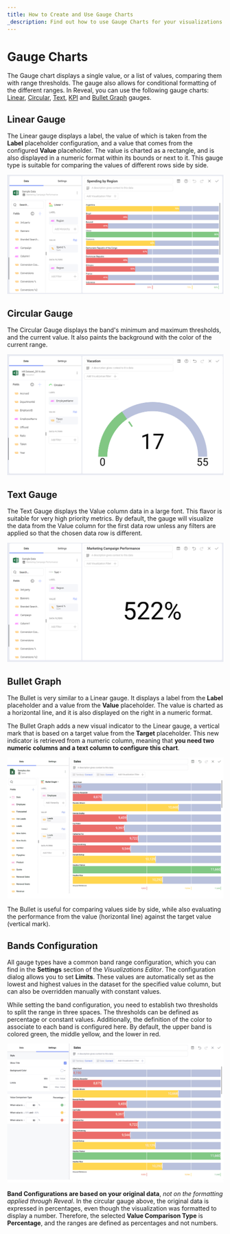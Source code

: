 ```yaml
---
title: How to Create and Use Gauge Charts
_description: Find out how to use Gauge Charts for your visualizations in Reveal.
---
```


# Gauge Charts

The Gauge chart displays a single value, or a list of values, comparing
them with range thresholds. The gauge also allows for conditional
formatting of the different ranges. In Reveal, you can use the following gauge charts: [Linear](#linear-gauge), [Circular](#circular-gauge), [Text](#text-gauge), [KPI](kpi-gauge) and [Bullet Graph](#bullet-graph) gauges.


## Linear Gauge

The Linear gauge displays a label, the value of which is taken from the
**Label** placeholder configuration, and a value that comes from the
configured **Value** placeholder. The value is charted as a rectangle, and
is also displayed in a numeric format within its bounds or next to it. This gauge type is suitable for comparing the values of different rows side by side.

![Linear gauge chart example in the Visualization editor](images/linear-gauge-example.png)


## Circular Gauge

The Circular Gauge displays the band's minimum and maximum thresholds, and
the current value. It also paints the background with the color of the
current range.

![Circular gauge chart example in the Visualization editor](images/circular-gauge-view-example.png)


## Text Gauge

The Text Gauge displays the Value column data in a large font. This
flavor is suitable for very high priority metrics. By default, the gauge
will visualize the data from the Value column for the first data row
unless any filters are applied so that the chosen data row is different.

![Text gauge chart example in the Visualization editor](images/text-view-gauge.png)


## Bullet Graph

The Bullet is very similar to a Linear gauge. It displays a label from
the **Label** placeholder and a value from the **Value** placeholder. The
value is charted as a horizontal line, and it is also displayed on the
right in a numeric format.

The Bullet Graph adds a new visual indicator to the Linear gauge, a
vertical mark that is based on a target value from the **Target**
placeholder. This new indicator is retrieved from a numeric column,
meaning that **you need two numeric columns and a text column to configure this chart**.

![Bullet graph gauge chart example in the Visualization editor](images/bullet-graph-example.png)

The Bullet is useful for comparing values side by side, while also
evaluating the performance from the value (horizontal line) against the
target value (vertical mark).


## Bands Configuration

All gauge types have a common band range configuration, which you can find in the **Settings** section of the *Visualizations Editor*. The configuration dialog allows you to set **Limits**. These values are automatically set as the lowest and
    highest values in the dataset for the specified value column, but
    can also be overridden manually with constant values.


While setting the band configuration, you need to establish two
    thresholds to split the range in three spaces. The thresholds can be
    defined as percentage or constant values. Additionally, the
    definition of the color to associate to each band is configured
    here. By default, the upper band is colored green, the middle
    yellow, and the lower in red.

![Gauge band configurations in the Settings section](images/gauge-band-settings.png)

**Band Configurations are based on your original data**, *not on the
formatting applied through Reveal*. In the circular gauge above, the
original data is expressed in percentages, even though the visualization
was formatted to display a number. Therefore, the selected **Value Comparison Type** is **Percentage**, and the ranges are defined as
percentages and not numbers.
